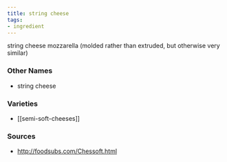 ```yaml
---
title: string cheese
tags:
- ingredient
---
```

string cheese mozzarella (molded rather than extruded, but otherwise very similar)

### Other Names

* string cheese

### Varieties

* [[semi-soft-cheeses]]

### Sources
* http://foodsubs.com/Chessoft.html
